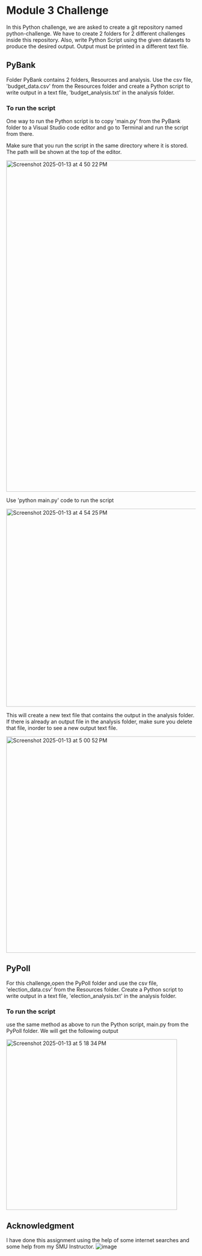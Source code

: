 # Module 3 Challenge

In this Python challenge, we are asked to create a git repository named python-challenge. We have to create 2 folders for 2 different challenges inside this repository. Also, write Python Script using the given datasets to produce the desired output. Output must be printed in a different text file.

## PyBank

Folder PyBank contains 2 folders, Resources and analysis. Use the csv file, 'budget_data.csv' from the Resources folder and create a Python script to write output in a text file, 'budget_analysis.txt' in the analysis folder.

### To run the script

One way to run the Python script is to copy 'main.py' from the PyBank folder to a Visual Studio code editor and go to  Terminal and run the script from there.

Make sure that you run the script in the same directory where it is stored. The path will be shown at the top of the editor.


<img width="882" alt="Screenshot 2025-01-13 at 4 50 22 PM" src="https://github.com/user-attachments/assets/1829b1ae-e81d-46dd-b931-e9ca575744f9" />


Use 'python main.py' code to run the script


<img width="527" alt="Screenshot 2025-01-13 at 4 54 25 PM" src="https://github.com/user-attachments/assets/79533df1-a942-4079-aa78-8a429c6e30ad" />
 

This will create a new text file that contains the output in the analysis folder.
If there is already an output file in the analysis folder, make sure you delete that file, inorder to see a new output text file.

 
<img width="576" alt="Screenshot 2025-01-13 at 5 00 52 PM" src="https://github.com/user-attachments/assets/6d34c6fa-17bb-4060-9033-19e15c89387a" />

## PyPoll

For this challenge,open the PyPoll folder and use the csv file, 'election_data.csv' from the Resources folder. Create a Python script to write output in a text file, 'election_analysis.txt' in the analysis folder.

### To run the script

use the same method as above to run the Python script, main.py from the PyPoll folder. We will get the following output 





<img width="454" alt="Screenshot 2025-01-13 at 5 18 34 PM" src="https://github.com/user-attachments/assets/f6be48e6-0705-42cc-8b23-6d16769f2717" />






## Acknowledgment

I have done this assignment using the help of some internet searches and some help from my SMU Instructor.
![image](https://github.com/user-attachments/assets/68e12470-2b43-4718-9aa2-ffa04e5e4595)

